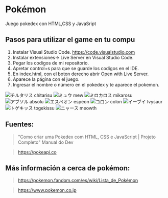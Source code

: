 # Pokémon

Juego pokedex con HTML,CSS y JavaSript

## Pasos para utilizar el game en tu compu

1. Instalar Visual Studio Code. https://code.visualstudio.com
2. Instalar extensiones-> Live Server en Visual Studio Code.
3. Pegar los codigos de mi repositorio.
4. Apretar control+s para que se guarde los codigos en el IDE.
5. En index.html, con el boton derecho abrir Open with Live Server.
6. Aparece la página con el juego.
7. Ingresar el nombre o número en el pokedex y te aparece el pokemon.

![チルタリス chitarisu](https://user-images.githubusercontent.com/92184167/181501374-451bbf29-105c-4293-a787-9f2fd939e72b.jpg)
![ミュウ mew](https://user-images.githubusercontent.com/92184167/181501402-ce449e22-2684-4aa0-8e60-b6e1b658b8ff.jpg)
![ミロカロス mikarosu](https://user-images.githubusercontent.com/92184167/181501439-2a46a9cc-ef3e-42c7-8fa2-d9e651938137.jpg)
![アブソル absolu](https://user-images.githubusercontent.com/92184167/181501531-6c589bca-74bf-414c-ae0b-760e9777f9b5.jpg)
![エスぺオン espeon](https://user-images.githubusercontent.com/92184167/181501552-9eb008f3-7e93-46eb-8544-fe58e8fc5969.jpg)
![コロン colon](https://user-images.githubusercontent.com/92184167/181501624-15c6e6ca-eaf1-4440-b53a-137f7066e602.jpg)
![イーブイ Ivysaur](https://user-images.githubusercontent.com/92184167/181501662-4407005d-fb6a-455d-8603-c7943cf76a5b.jpg)
![トゲキッス togekissu](https://user-images.githubusercontent.com/92184167/181501583-1445cf3d-70fa-4620-9f9e-f88fc22fae8f.jpg)
![ニャース meowth](https://user-images.githubusercontent.com/92184167/181503171-9b9a453c-3e33-490e-9f41-5a4054c60f32.jpg)

## Fuentes:
> "Como criar uma Pokedex com HTML, CSS e JavaScript | Projeto Completo" Manual do Dev

> https://pokeapi.co

## Más información a cerca de pokémon:

> https://pokemon.fandom.com/es/wiki/Lista_de_Pokémon

> https://www.pokemon.co.jp
